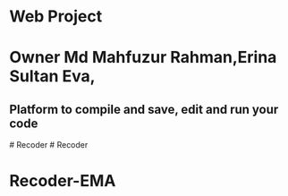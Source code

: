 # Web Project
# Owner Md Mahfuzur Rahman,Erina Sultan Eva,
## Platform to compile and save, edit and run your code


#   R e c o d e r  
 # Recoder
# Recoder-EMA
